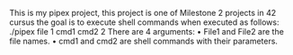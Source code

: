 This is my pipex project, this project is one of Milestone 2 projects in 42 cursus the goal is to execute shell commands when executed as follows:
./pipex file 1 cmd1 cmd2 2
There are 4 arguments:
• File1 and File2 are the file names.
• cmd1 and cmd2 are shell commands with their parameters.

